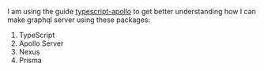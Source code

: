 I am using the guide 
[typescript-apollo](https://www.howtographql.com/typescript-apollo/0-introduction/)
to get better understanding how I can make graphql server using these packages:

1. TypeScript
2. Apollo Server
3. Nexus
4. Prisma



